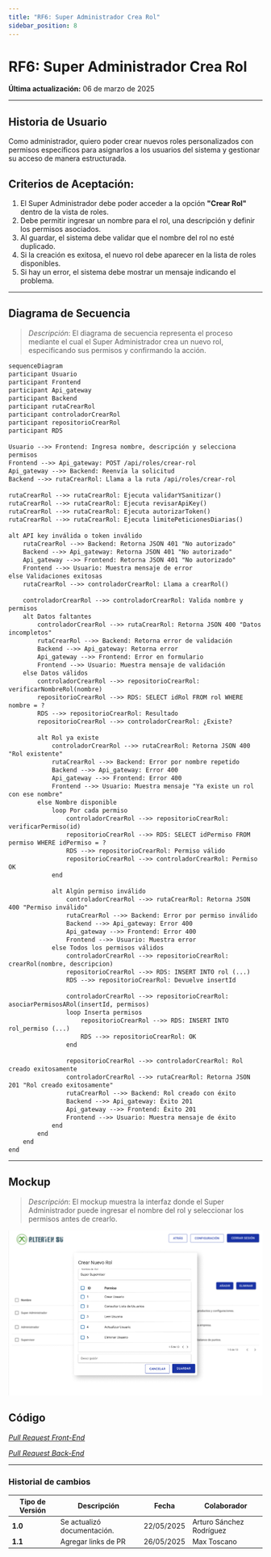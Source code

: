 ```yaml
---
title: "RF6: Super Administrador Crea Rol"
sidebar_position: 8
---
```


# RF6: Super Administrador Crea Rol

**Última actualización:** 06 de marzo de 2025

---

## Historia de Usuario

Como administrador, quiero poder crear nuevos roles personalizados con permisos específicos para asignarlos a los usuarios del sistema y gestionar su acceso de manera estructurada.

## **Criterios de Aceptación:**

1. El Super Administrador debe poder acceder a la opción **"Crear Rol"** dentro de la vista de roles.
2. Debe permitir ingresar un nombre para el rol, una descripción y definir los permisos asociados.
3. Al guardar, el sistema debe validar que el nombre del rol no esté duplicado.
4. Si la creación es exitosa, el nuevo rol debe aparecer en la lista de roles disponibles.
5. Si hay un error, el sistema debe mostrar un mensaje indicando el problema.

---

## **Diagrama de Secuencia**

> _Descripción_: El diagrama de secuencia representa el proceso mediante el cual el Super Administrador crea un nuevo rol, especificando sus permisos y confirmando la acción.

```mermaid
sequenceDiagram
participant Usuario
participant Frontend
participant Api_gateway
participant Backend
participant rutaCrearRol
participant controladorCrearRol
participant repositorioCrearRol
participant RDS

Usuario -->> Frontend: Ingresa nombre, descripción y selecciona permisos
Frontend -->> Api_gateway: POST /api/roles/crear-rol
Api_gateway -->> Backend: Reenvía la solicitud
Backend -->> rutaCrearRol: Llama a la ruta /api/roles/crear-rol

rutaCrearRol -->> rutaCrearRol: Ejecuta validarYSanitizar()
rutaCrearRol -->> rutaCrearRol: Ejecuta revisarApiKey()
rutaCrearRol -->> rutaCrearRol: Ejecuta autorizarToken()
rutaCrearRol -->> rutaCrearRol: Ejecuta limitePeticionesDiarias()

alt API key inválida o token inválido
    rutaCrearRol -->> Backend: Retorna JSON 401 "No autorizado"
    Backend -->> Api_gateway: Retorna JSON 401 "No autorizado"
    Api_gateway -->> Frontend: Retorna JSON 401 "No autorizado"
    Frontend -->> Usuario: Muestra mensaje de error
else Validaciones exitosas
    rutaCrearRol -->> controladorCrearRol: Llama a crearRol()

    controladorCrearRol -->> controladorCrearRol: Valida nombre y permisos
    alt Datos faltantes
        controladorCrearRol -->> rutaCrearRol: Retorna JSON 400 "Datos incompletos"
        rutaCrearRol -->> Backend: Retorna error de validación
        Backend -->> Api_gateway: Retorna error
        Api_gateway -->> Frontend: Error en formulario
        Frontend -->> Usuario: Muestra mensaje de validación
    else Datos válidos
        controladorCrearRol -->> repositorioCrearRol: verificarNombreRol(nombre)
        repositorioCrearRol -->> RDS: SELECT idRol FROM rol WHERE nombre = ?
        RDS -->> repositorioCrearRol: Resultado
        repositorioCrearRol -->> controladorCrearRol: ¿Existe?

        alt Rol ya existe
            controladorCrearRol -->> rutaCrearRol: Retorna JSON 400 "Rol existente"
            rutaCrearRol -->> Backend: Error por nombre repetido
            Backend -->> Api_gateway: Error 400
            Api_gateway -->> Frontend: Error 400
            Frontend -->> Usuario: Muestra mensaje "Ya existe un rol con ese nombre"
        else Nombre disponible
            loop Por cada permiso
                controladorCrearRol -->> repositorioCrearRol: verificarPermiso(id)
                repositorioCrearRol -->> RDS: SELECT idPermiso FROM permiso WHERE idPermiso = ?
                RDS -->> repositorioCrearRol: Permiso válido
                repositorioCrearRol -->> controladorCrearRol: Permiso OK
            end

            alt Algún permiso inválido
                controladorCrearRol -->> rutaCrearRol: Retorna JSON 400 "Permiso inválido"
                rutaCrearRol -->> Backend: Error por permiso inválido
                Backend -->> Api_gateway: Error 400
                Api_gateway -->> Frontend: Error 400
                Frontend -->> Usuario: Muestra error
            else Todos los permisos válidos
                controladorCrearRol -->> repositorioCrearRol: crearRol(nombre, descripcion)
                repositorioCrearRol -->> RDS: INSERT INTO rol (...)
                RDS -->> repositorioCrearRol: Devuelve insertId

                controladorCrearRol -->> repositorioCrearRol: asociarPermisosARol(insertId, permisos)
                loop Inserta permisos
                    repositorioCrearRol -->> RDS: INSERT INTO rol_permiso (...)
                    RDS -->> repositorioCrearRol: OK
                end

                repositorioCrearRol -->> controladorCrearRol: Rol creado exitosamente
                controladorCrearRol -->> rutaCrearRol: Retorna JSON 201 "Rol creado exitosamente"
                rutaCrearRol -->> Backend: Rol creado con éxito
                Backend -->> Api_gateway: Éxito 201
                Api_gateway -->> Frontend: Éxito 201
                Frontend -->> Usuario: Muestra mensaje de éxito
            end
        end
    end
end

```

---

## **Mockup**

> _Descripción_: El mockup muestra la interfaz donde el Super Administrador puede ingresar el nombre del rol y seleccionar los permisos antes de crearlo.

![alt text](imagenes/RF6.png)

## **Código**

_<u>[Pull Request Front-End](https://github.com/CodeAnd-Co/Frontend-Text-Lines/pull/43)</u>_

_<u>[Pull Request Back-End](https://github.com/CodeAnd-Co/Backend-textiles/pull/44)</u>_

---

### Historial de cambios

| **Tipo de Versión** | **Descripción**             | **Fecha**  | **Colaborador**          |
| ------------------- | --------------------------- | ---------- | ------------------------ |
| **1.0**             | Se actualizó documentación. | 22/05/2025 | Arturo Sánchez Rodríguez |
| **1.1**             | Agregar links de PR         | 26/05/2025 | Max Toscano              |
